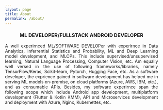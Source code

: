 ```yaml
---
layout: page
title: About
permalink: /about/
---
```


<body class="about-body">

<div style='text-align: justify;'>
  <h3 style="text-align: center;">ML DEVELOPER/FULLSTACK ANDROID DEVELOPER</h3>
  <p>A well experirnced ML/SOFTWARE DEVELOPer with experirnce in Data Analytics, Inferrential Statistics and Probability, ML and Deep Learning model development, and MLOPs. This include supervised/unsupervised learning, Natural Language Processing, Computer Vision, etc. Am equally well versed in the use of following frameworks/libraries, namely TensorFlow/Keras, Scikit-learn, Pytorch, Hugging Face, etc. As a software developer, the exprience gained in software development has helped me in serving ML models on-premise, on cloud platforms (Azure, AWS, IBM, etc.), and  as consumable APIs. Besides, my software experirnce span the following scope which include Android app development, multiplatform development (Flutter & Kotlin KMM), API and Microservices development and deployment with Azure, Nginx, Kubernettes, etc. </p>
</div>
</body>


